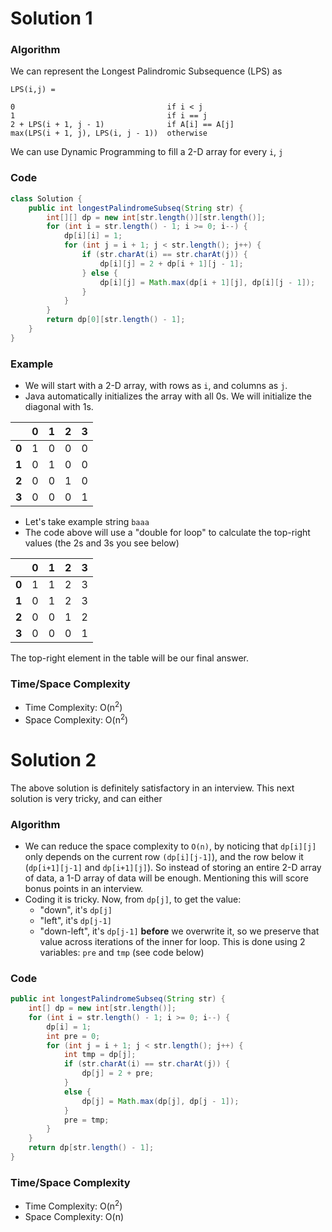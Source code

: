 # Solution 1

### Algorithm

We can represent the Longest Palindromic Subsequence (LPS) as
```
LPS(i,j) =

0                                  if i < j
1                                  if i == j
2 + LPS(i + 1, j - 1)              if A[i] == A[j]
max(LPS(i + 1, j), LPS(i, j - 1))  otherwise
```

We can use Dynamic Programming to fill a 2-D array for every `i`, `j`

### Code

```java
class Solution {
    public int longestPalindromeSubseq(String str) {
        int[][] dp = new int[str.length()][str.length()];
        for (int i = str.length() - 1; i >= 0; i--) {
            dp[i][i] = 1;
            for (int j = i + 1; j < str.length(); j++) {
                if (str.charAt(i) == str.charAt(j)) {
                    dp[i][j] = 2 + dp[i + 1][j - 1];
                } else {
                    dp[i][j] = Math.max(dp[i + 1][j], dp[i][j - 1]);
                }
            }
        }
        return dp[0][str.length() - 1];
    }
}
```

### Example

- We will start with a 2-D array, with rows as `i`, and columns as `j`.
- Java automatically initializes the array with all 0s. We will initialize the diagonal with 1s.

|       | 0 | 1 | 2 | 3 |
|-------|---|---|---|---|
| __0__ | 1 | 0 | 0 | 0 |
| __1__ | 0 | 1 | 0 | 0 |
| __2__ | 0 | 0 | 1 | 0 |
| __3__ | 0 | 0 | 0 | 1 |

- Let's take example string `baaa`
- The code above will use a "double for loop" to calculate the top-right values (the 2s and 3s you see below)

|       | 0 | 1 | 2 | 3 |
|-------|---|---|---|---|
| __0__ | 1 | 1 | 2 | 3 |
| __1__ | 0 | 1 | 2 | 3 |
| __2__ | 0 | 0 | 1 | 2 |
| __3__ | 0 | 0 | 0 | 1 |

The top-right element in the table will be our final answer.


### Time/Space Complexity

-  Time Complexity: O(n<sup>2</sup>)
- Space Complexity: O(n<sup>2</sup>)


# Solution 2

The above solution is definitely satisfactory in an interview. This next solution is very tricky, and can either
### Algorithm

- We can reduce the space complexity to `O(n)`, by noticing that `dp[i][j]` only depends on the current row `(dp[i][j-1]`), and the row below it (`dp[i+1][j-1]` and `dp[i+1][j]`). So instead of storing an entire 2-D array of data, a 1-D array of data will be enough. Mentioning this will score bonus points in an interview.
- Coding it is tricky. Now, from `dp[j]`, to get the value:
  - "down", it's `dp[j]`
  - "left", it's `dp[j-1]`
  - "down-left", it's `dp[j-1]` __before__ we overwrite it, so we preserve that value across iterations of the inner for loop. This is done using 2 variables: `pre` and `tmp` (see code below)

### Code

```java
public int longestPalindromeSubseq(String str) {
	int[] dp = new int[str.length()];
	for (int i = str.length() - 1; i >= 0; i--) {
		dp[i] = 1;
		int pre = 0;
		for (int j = i + 1; j < str.length(); j++) {
			int tmp = dp[j];
			if (str.charAt(i) == str.charAt(j)) {
				dp[j] = 2 + pre;
			}
			else {
				dp[j] = Math.max(dp[j], dp[j - 1]);
			}
			pre = tmp;
		}
	}
	return dp[str.length() - 1];
}
```


### Time/Space Complexity

-  Time Complexity: O(n<sup>2</sup>)
- Space Complexity: O(n)
